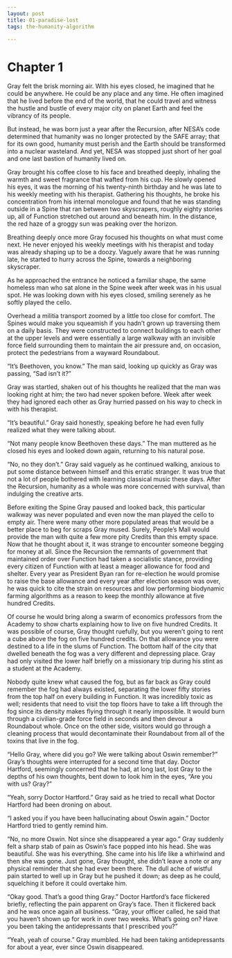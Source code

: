 ```yaml
---
layout: post
title: 01-paradise-lost
tags: the-humanity-algorithm

---
```

# Chapter 1

Gray felt the brisk morning air. With his eyes closed, he imagined that he could be anywhere. He could be any place and any time. He often imagined that he lived before the end of the world, that he could travel and witness the hustle and bustle of every major city on planet Earth and feel the vibrancy of its people. 

But instead, he was born just a year after the Recursion, after NESA’s code determined that humanity was no longer protected by the SAFE array; that for its own good, humanity must perish and the Earth should be transformed into a nuclear wasteland. And yet, NESA was stopped just short of her goal and one last bastion of humanity lived on. 

Gray brought his coffee close to his face and breathed deeply, inhaling the warmth and sweet fragrance that wafted from his cup. He slowly opened his eyes, it was the morning of his twenty-ninth birthday and he was late to his weekly meeting with his therapist. Gathering his thoughts, he broke his concentration from his internal monologue and found that he was standing outside in a Spine that ran between two skyscrapers, roughly eighty stories up, all of Function stretched out around and beneath him. In the distance, the red haze of a groggy sun was peaking over the horizon.

Breathing deeply once more Gray focused his thoughts on what must come next. He never enjoyed his weekly meetings with his therapist and today was already shaping up to be a doozy. Vaguely aware that he was running late, he started to hurry across the Spine, towards a neighboring skyscraper.

As he approached the entrance he noticed a familiar shape, the same homeless man who sat alone in the Spine week after week was in his usual spot. He was looking down with his eyes closed, smiling serenely as he softly played the cello.

Overhead a militia transport zoomed by a little too close for comfort. The Spines would make you squeamish if you hadn’t grown up traversing them on a daily basis. They were constructed to connect buildings to each other at the upper levels and were essentially a large walkway with an invisible force field surrounding them to maintain the air pressure and, on occasion, protect the pedestrians from a wayward Roundabout.

“It’s Beethoven, you know.” The man said, looking up quickly as Gray was passing, “Sad isn’t it?” 

Gray was startled, shaken out of his thoughts he realized that the man was looking right at him; the two had never spoken before. Week after week they had ignored each other as Gray hurried passed on his way to check in with his therapist.

“It’s beautiful.” Gray said honestly, speaking before he had even fully realized what they were talking about.

“Not many people know Beethoven these days.” The man muttered as he closed his eyes and looked down again, returning to his natural pose.

“No, no they don’t.” Gray said vaguely as he continued walking, anxious to put some distance between himself and this erratic stranger. It was true that not a lot of people bothered with learning classical music these days. After the Recursion, humanity as a whole was more concerned with survival, than indulging the creative arts.

Before exiting the Spine Gray paused and looked back, this particular walkway was never populated and even now the man played the cello to empty air. There were many other more populated areas that would be a better place to beg for scraps Gray mused. Surely, People’s Mall would provide the man with quite a few more pity Credits than this empty space. Now that he thought about it, it was strange to encounter someone begging for money at all. Since the Recursion the remnants of government that maintained order over Function had taken a socialistic stance, providing every citizen of Function with at least a meager allowance for food and shelter. Every year as President Byan ran for re-election he would promise to raise the base allowance and every year after election season was over, he was quick to cite the strain on resources and low performing biodynamic farming algorithms as a reason to keep the monthly allowance at five hundred Credits.

Of course he would bring along a swarm of economics professors from the Academy to show charts explaining how to live on five hundred Credits. It was possible of course, Gray thought ruefully, but you weren’t going to rent a cube above the fog on five hundred credits. On that allowance you were destined to a life in the slums of Function. The bottom half of the city that dwelled beneath the fog was a very different and depressing place. Gray had only visited the lower half briefly on a missionary trip during his stint as a student at the Academy.

Nobody quite knew what caused the fog, but as far back as Gray could remember the fog had always existed, separating the lower fifty stories from the top half on every building in Function. It was incredibly toxic as well; residents that need to visit the top floors have to take a lift through the fog since its density makes flying through it nearly impossible. It would burn through a civilian-grade force field in seconds and then devour a Roundabout whole. Once on the other side, visitors would go through a cleaning process that would decontaminate their Roundabout from all of the toxins that live in the fog.

“Hello Gray, where did you go? We were talking about Oswin remember?” Gray’s thoughts were interrupted for a second time that day. Doctor Hartford, seemingly concerned that he had, at long last, lost Gray to the depths of his own thoughts, bent down to look him in the eyes, “Are you with us? Gray?”

“Yeah, sorry Doctor Hartford.” Gray said as he tried to recall what Doctor Hartford had been droning on about.

“I asked you if you have been hallucinating about Oswin again.” Doctor Hartford tried to gently remind him.

“No, no more Oswin. Not since she disappeared a year ago.” Gray suddenly felt a sharp stab of pain as Oswin’s face popped into his head. She was beautiful. She was his everything. She came into his life like a whirlwind and then she was gone. Just gone, Gray thought, she didn’t leave a note or any physical reminder that she had ever been there. The dull ache of wistful pain started to well up in Gray but he pushed it down; as deep as he could, squelching it before it could overtake him.

“Okay good. That’s a good thing Gray.” Doctor Hartford’s face flickered briefly, reflecting the pain apparent on Gray’s face. Then it flickered back and he was once again all business.  “Gray, your officer called, he said that you haven’t shown up for work in over two weeks. What’s going on? Have you been taking the antidepressants that I prescribed you?”

“Yeah, yeah of course.” Gray mumbled. He had been taking antidepressants for about a year, ever since Oswin disappeared.